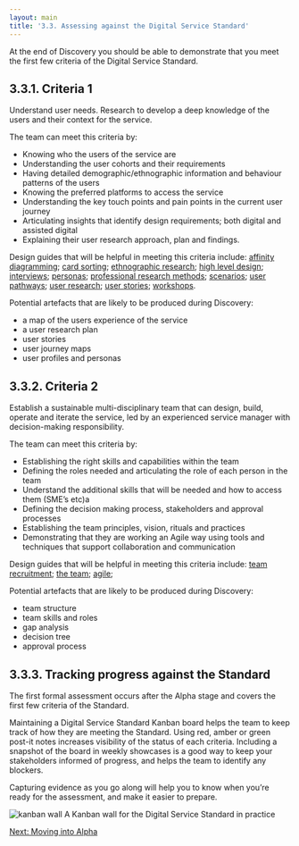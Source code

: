 ```yaml
---
layout: main
title: '3.3. Assessing against the Digital Service Standard'
---
```


At the end of Discovery you should be able to demonstrate that you meet the first few criteria of the Digital Service Standard.

## 3.3.1. Criteria 1

Understand user needs. Research to develop a deep knowledge of the users and their context for the service.

The team can meet this criteria by:

- Knowing who the users of the service are
- Understanding the user cohorts and their requirements
- Having detailed demographic/ethnographic information and behaviour patterns of the users
- Knowing the preferred platforms to access the service
- Understanding the key touch points and pain points in the current user journey
- Articulating insights that identify design requirements; both digital and assisted digital
- Explaining their user research approach, plan and findings.

Design guides that will be helpful in meeting this criteria include: [affinity diagramming](https://www.dto.gov.au/design-guides/subguides/affinity-diagramming); [card sorting](https://www.dto.gov.au/design-guides/subguides/card-sorting); [ethnographic research](https://www.dto.gov.au/design-guides/subguides/ethnographic-research); [high level design](https://www.dto.gov.au/design-guides/subguides/high-level-design); [interviews](https://www.dto.gov.au/design-guides/subguides/interviews); [personas](https://www.dto.gov.au/design-guides/subguides/personas); [professional research methods](https://www.dto.gov.au/design-guides/subguides/professional-research-methods); [scenarios](https://www.dto.gov.au/design-guides/subguides/scenarios); [user pathways](https://www.dto.gov.au/design-guides/subguides/user-pathways); [user research](https://www.dto.gov.au/design-guides/guide/user-research); [user stories](https://www.dto.gov.au/design-guides/subguides/user-stories); [workshops](https://www.dto.gov.au/design-guides/subguides/workshops).

Potential artefacts that are likely to be produced during Discovery:

- a map of the users experience of the service
- a user research plan
- user stories
- user journey maps
- user profiles and personas

## 3.3.2. Criteria 2

Establish a sustainable multi-disciplinary team that can design, build, operate and iterate the service, led by an experienced service manager with decision-making responsibility.

The team can meet this criteria by:

- Establishing the right skills and capabilities within the team
- Defining the roles needed and articulating the role of each person in the team
- Understand the additional skills that will be needed and how to access them (SME’s etc)a
- Defining the decision making process, stakeholders and approval processes
- Establishing the team principles, vision, rituals and practices
- Demonstrating that they are working an Agile way using tools and techniques that support collaboration and communication

Design guides that will be helpful in meeting this criteria include: [team recruitment](https://www.dto.gov.au/design-guides/subguides/team-recruitment); [the team](https://www.dto.gov.au/design-guides/guide/team); [agile](https://www.dto.gov.au/design-guides/guide/agile);

Potential artefacts that are likely to be produced during Discovery:

- team structure
- team skills and roles
- gap analysis
- decision tree
- approval process

## 3.3.3. Tracking progress against the Standard

The first formal assessment occurs after the Alpha stage and covers the first few criteria of the Standard.

Maintaining a Digital Service Standard Kanban board helps the team to keep track of how they are meeting the Standard. Using red, amber or green post-it notes increases visibility of the status of each criteria. Including a snapshot of the board in weekly showcases is a good way to keep your stakeholders informed of progress, and helps the team to identify any blockers.

Capturing evidence as you go along will help you to know when you’re ready for the assessment, and make it easier to prepare.

<img src="{{ site.baseurl }}/images/3/service-standard-wall.jpg" class="full-width" alt="kanban wall">
<span class="caption">A Kanban wall for the Digital Service Standard in practice</span>

[Next: Moving into Alpha](3-4-moving-into-alpha.md)
